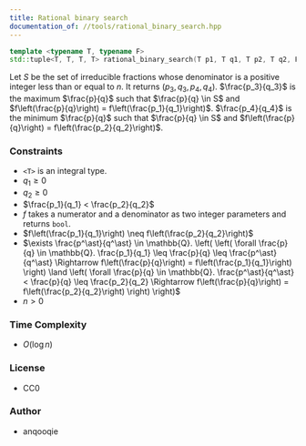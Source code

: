 ```yaml
---
title: Rational binary search
documentation_of: //tools/rational_binary_search.hpp
---
```


```cpp
template <typename T, typename F>
std::tuple<T, T, T, T> rational_binary_search(T p1, T q1, T p2, T q2, F f, T n);
```

Let $S$ be the set of irreducible fractions whose denominator is a positive integer less than or equal to $n$.
It returns $(p_3, q_3, p_4, q_4)$.
$\frac{p_3}{q_3}$ is the maximum $\frac{p}{q}$ such that $\frac{p}{q} \in S$ and $f\left(\frac{p}{q}\right) = f\left(\frac{p_1}{q_1}\right)$.
$\frac{p_4}{q_4}$ is the minimum $\frac{p}{q}$ such that $\frac{p}{q} \in S$ and $f\left(\frac{p}{q}\right) = f\left(\frac{p_2}{q_2}\right)$.

### Constraints
- `<T>` is an integral type.
- $q_1 \geq 0$
- $q_2 \geq 0$
- $\frac{p_1}{q_1} < \frac{p_2}{q_2}$
- $f$ takes a numerator and a denominator as two integer parameters and returns `bool`.
- $f\left(\frac{p_1}{q_1}\right) \neq f\left(\frac{p_2}{q_2}\right)$
- $\exists \frac{p^\ast}{q^\ast} \in \mathbb{Q}. \left( \left( \forall \frac{p}{q} \in \mathbb{Q}. \frac{p_1}{q_1} \leq \frac{p}{q} \leq \frac{p^\ast}{q^\ast} \Rightarrow f\left(\frac{p}{q}\right) = f\left(\frac{p_1}{q_1}\right) \right) \land \left( \forall \frac{p}{q} \in \mathbb{Q}. \frac{p^\ast}{q^\ast} < \frac{p}{q} \leq \frac{p_2}{q_2} \Rightarrow f\left(\frac{p}{q}\right) = f\left(\frac{p_2}{q_2}\right) \right) \right)$
- $n > 0$

### Time Complexity
- $O(\log n)$

### License
- CC0

### Author
- anqooqie
